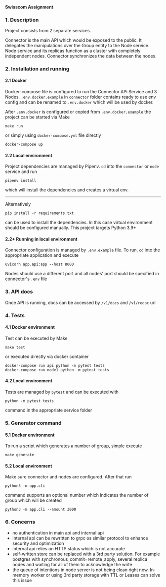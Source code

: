 #### Swisscom Assignment

### 1. Description
Project consists from 2 separate services.

Connector is the main API which would be exposed to the public.
It delegates the manipulations over the Group entity to the Node service.
Node service and its replicas function as a cluster with completely independent nodes.
Connector synchronizes the data between the nodes.

### 2. Installation and running
#### 2.1 Docker
Docker-compose file is configured to run the Connector APi Service and 3 Nodes.
`.env.docker.example` in `connector` folder contains ready to use env config and can be renamed to `.env.docker` which will be used by docker.

After `.env.docker` is configured or copied from `.env.docker.example` the project can be started
via Make

```shell
make run
```

or simply using `docker-compose.yml` file directly

```shell
docker-compose up
```

#### 2.2 Local environment
Project dependencies are managed by Pipenv. `cd` into the `connector` or `node` service and run

```shell
pipenv install
```

which will install the dependencies and creates a virtual env.

---

Alternatively

```shell
pip install -r requirements.txt
```

can be used to install the dependencies. In this case virtual environment should be configured manually.
This project targets Python 3.9+

#### 2.2+ Running in local environment
Connector configuration is managed by `.env.example` file.
To run, `cd` into the appropriate application and execute

```shell
uvicorn app.api:app --host 8000
```

Nodes should use a different port and all nodes' port should be specified in connector's `.env` file

### 3. API docs

Once API is running, docs can be accessed by `/v1/docs` and `/v1/redoc` url

### 4. Tests

#### 4.1 Docker environment

Test can be executed by Make

```shell
make test
```

or executed directly via docker container

```shell
docker-compose run api python -m pytest tests
docker-compose run node1 python -m pytest tests
```

#### 4.2 Local environment

Tests are managed by `pytest` and can be executed with

```shell
python -m pytest tests
```

command in the appropriate service folder

### 5. Generator command
#### 5.1 Docker environment
To run a script which generates a number of group, simple execute

```shell
make generate
```

#### 5.2 Local environment
Make sure connector and nodes are configured. After that run

```shell
python3 -m app.cli
```

command supports an optional number which indicates the number of group which will be created

```shell
python3 -m app.cli --amount 3000
```

### 6. Concerns
- no authentication in main api and internal api
- internal api can be rewritten to grpc os similar protocol to enhance security and optimization
- internal api relies on HTTP status which is not accurate
- self-written store can be replaced with a 3rd party solution. For example postgres with synchronous_commit=remote_apply, several replica nodes and waiting for all of them to acknowledge the write
- the queue of intentions in node server is not being clean right now. In-memory worker or using 3rd party storage with TTL or Leases can solve this issue

